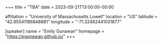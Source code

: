 +++
title = "TBA"
date = 2023-09-21T13:00:00-00:00

affiliation = "University of Massachusetts Lowell"
location = "US"
latitude = "42.65541186848881"
longitude = "-71.32482441031877"

[speaker]
  name = "Emily Gunawan"
    homepage = "https://egunawan.github.io/"
+++

